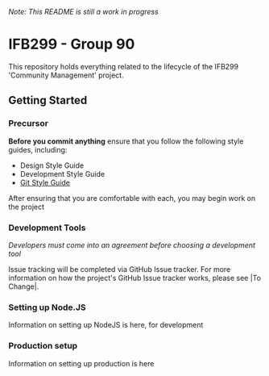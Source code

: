 *Note: This README is still a work in progress*

# IFB299 - Group 90
This repository holds everything related to the lifecycle of the
IFB299 'Community Management' project.

## Getting Started
### Precursor
**Before you commit anything** ensure that you follow the following style
guides, including:
  - Design Style Guide
  - Development Style Guide
  - [Git Style Guide](https://github.com/trjstewart/qut-ifb299/wiki/Git-Style-Guide)

After ensuring that you are comfortable with each, you may begin work
on the project

### Development Tools
*Developers must come into an agreement before choosing a development tool*

Issue tracking will be completed via GitHub Issue tracker. For more
information on how the project's GitHub Issue tracker works, please see
|To Change|.

### Setting up Node.JS
Information on setting up NodeJS is here, for development

### Production setup
Information on setting up production is here

